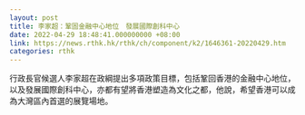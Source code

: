 ```yaml
---
layout: post
title: 李家超：鞏固金融中心地位　發展國際創科中心
date: 2022-04-29 18:48:41.000000000 +08:00
link: https://news.rthk.hk/rthk/ch/component/k2/1646361-20220429.htm
categories: rthk
---
```


行政長官候選人李家超在政綱提出多項政策目標，包括鞏回香港的金融中心地位，以及發展國際創科中心，亦都有望將香港塑造為文化之都，他說，希望香港可以成為大灣區內首選的展覽場地。
